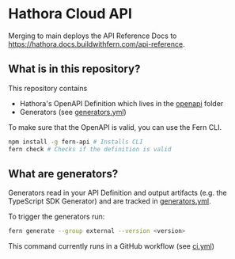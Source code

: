 # Hathora Cloud API

Merging to main deploys the API Reference Docs to https://hathora.docs.buildwithfern.com/api-reference.

## What is in this repository?

This repository contains

- Hathora's OpenAPI Definition which lives in the [openapi](./fern/api/openapi/) folder
- Generators (see [generators.yml](./fern/api/generators.yml))

To make sure that the OpenAPI is valid, you can use the Fern CLI.

```bash
npm install -g fern-api # Installs CLI
fern check # Checks if the definition is valid
```

## What are generators?

Generators read in your API Definition and output artifacts (e.g. the TypeScript SDK Generator) and are tracked in [generators.yml](./fern/api/generators.yml).

To trigger the generators run:

```bash
fern generate --group external --version <version>
```

This command currently runs in a GitHub workflow (see [ci.yml](.github/workflows/ci.yml#L32))
